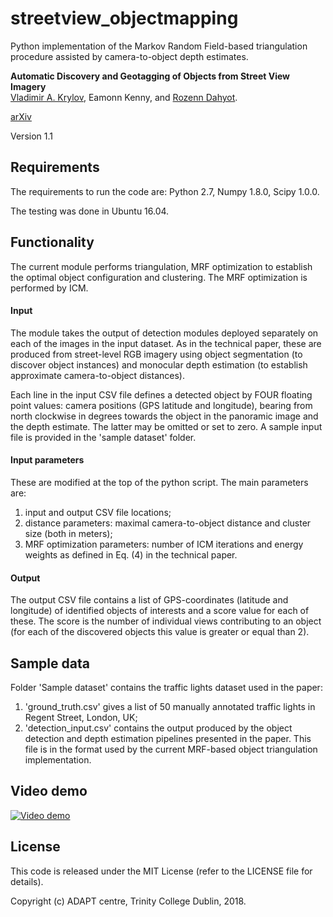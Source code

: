 # streetview_objectmapping

Python implementation of the Markov Random Field-based triangulation procedure assisted by camera-to-object depth estimates.

**Automatic Discovery and Geotagging of Objects from Street View Imagery**<br />
[Vladimir A. Krylov](https://sites.google.com/site/vlkryl/), Eamonn Kenny, and [Rozenn Dahyot](https://www.scss.tcd.ie/~dahyotr/).

[arXiv](https://arxiv.org/abs/1708.08417 "arXiv paper")

Version 1.1


## Requirements

The requirements to run the code are: Python 2.7, Numpy 1.8.0, Scipy 1.0.0.

The testing was done in Ubuntu 16.04.


## Functionality

The current module performs triangulation, MRF optimization to establish the optimal object configuration and clustering. The MRF optimization is performed by ICM.

#### Input

The module takes the output of detection modules deployed separately on each of the images in the input dataset. As in the technical paper, these are produced from street-level RGB imagery using object segmentation (to discover object instances) and monocular depth estimation (to establish approximate camera-to-object distances). 

Each line in the input CSV file defines a detected object by FOUR floating point values: camera positions (GPS latitude and longitude), bearing from north clockwise in degrees towards the object in the panoramic image and the depth estimate. The latter may be omitted or set to zero. A sample input file is provided in the 'sample dataset' folder.

#### Input parameters

These are modified at the top of the python script. The main parameters are:
1) input and output CSV file locations;
2) distance parameters: maximal camera-to-object distance and cluster size (both in meters);
3) MRF optimization parameters: number of ICM iterations and energy weights as defined in Eq. (4) in the technical paper.

#### Output

The output CSV file contains a list of GPS-coordinates (latitude and longitude) of identified objects of interests and a score value for each of these. The score is the number of individual views contributing to an object (for each of the discovered objects this value is greater or equal than 2).

## Sample data

Folder 'Sample dataset' contains the traffic lights dataset used in the paper:
1) 'ground_truth.csv' gives a list of 50 manually annotated traffic lights in Regent Street, London, UK;
2) 'detection_input.csv' contains the output produced by the object detection and depth estimation pipelines presented in the paper. This file is in the format used by the current MRF-based object triangulation implementation.

## Video demo

[![Video demo](https://img.youtube.com/vi/X0tM_iSRJMw/0.jpg)](https://www.youtube.com/watch?v=X0tM_iSRJMw)

## License

This code is released under the MIT License (refer to the LICENSE file for details).

Copyright (c) ADAPT centre, Trinity College Dublin, 2018.
